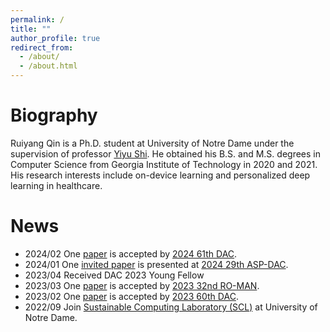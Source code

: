 ```yaml
---
permalink: /
title: ""
author_profile: true
redirect_from: 
  - /about/
  - /about.html
---
```




Biography
======
Ruiyang Qin is a Ph.D. student at University of Notre Dame under the supervision of professor [Yiyu Shi](https://www3.nd.edu/~scl/index.html#director). He obtained his B.S. and M.S. degrees in Computer Science from Georgia Institute of Technology in 2020 and 2021. His research interests include on-device learning and personalized deep learning in healthcare.


News
======
- 2024/02 One [paper](https://arxiv.org/pdf/2311.12275.pdf) is accepted by [2024 61th DAC](https://www.dac.com/Conference/2024-Call-for-Contributions). 
- 2024/01 One [invited paper](https://arxiv.org/pdf/2402.06696.pdf) is presented at [2024 29th ASP-DAC](https://www.aspdac.com/aspdac/committee/oc2024/). 
- 2023/04 Received DAC 2023 Young Fellow
- 2023/03 One [paper](https://ieeexplore.ieee.org/abstract/document/10309342) is accepted by [2023 32nd RO-MAN](https://ro-man2023.org/main).
- 2023/02 One [paper](https://ieeexplore.ieee.org/abstract/document/10247923) is accepted by [2023 60th DAC](https://www.dac.com/About/Conference-Archive/60th-DAC-2023).
- 2022/09 Join [Sustainable Computing Laboratory (SCL)](https://www3.nd.edu/~scl/index.html) at University of Notre Dame.
